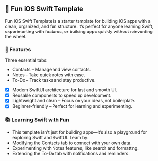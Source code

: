  <h2>🎉 Fun iOS Swift Template</h2>

Fun iOS Swift Template is a starter template for building iOS apps with a clean, organized, and fun structure. It’s perfect for anyone learning Swift, experimenting with features, or building apps quickly without reinventing the wheel.

<h3>🚀 Features</h3>

Three essential tabs:

* Contacts – Manage and view contacts.
* Notes – Take quick notes with ease.
* To-Do – Track tasks and stay productive.

 - [x] Modern SwiftUI architecture for fast and smooth UI.
 - [x] Reusable components to speed up development.
 - [x] Lightweight and clean – Focus on your ideas, not boilerplate.
 - [x] Beginner-friendly – Perfect for learning and experimenting.

<h3>📚 Learning Swift with Fun</h3>

* This template isn’t just for building apps—it’s also a playground for exploring Swift and SwiftUI. Learn by:
* Modifying the Contacts tab to connect with your own data.
* Experimenting with Notes features, like search and formatting.
* Extending the To-Do tab with notifications and reminders.
